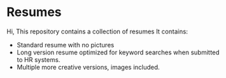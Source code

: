 # Resumes

Hi, This repository contains a collection of resumes
It contains:
* Standard resume with no pictures
* Long version resume optimized for keyword searches when submitted to HR systems.
* Multiple more creative versions, images included.
